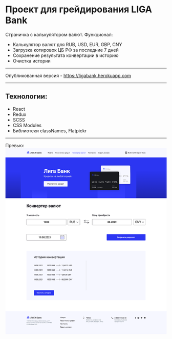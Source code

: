 # Проект для грейдирования LIGA Bank

Страничка с калькулятором валют. Функционал:
 - Калькулятор валют для RUB, USD, EUR, GBP, CNY
 - Загрузка котировок ЦБ РФ за последние 7 дней
 - Сохранение результата конвертации в историю
 - Очистка истории
---

Опубликованная версия - https://ligabank.herokuapp.com

---

## Технологии:
 - React
 - Redux
 - SCSS
 - CSS Modules
 - Библиотеки classNames, Flatpickr
---
Превью:
![Скриншот главной страницы](screenshot.png)
